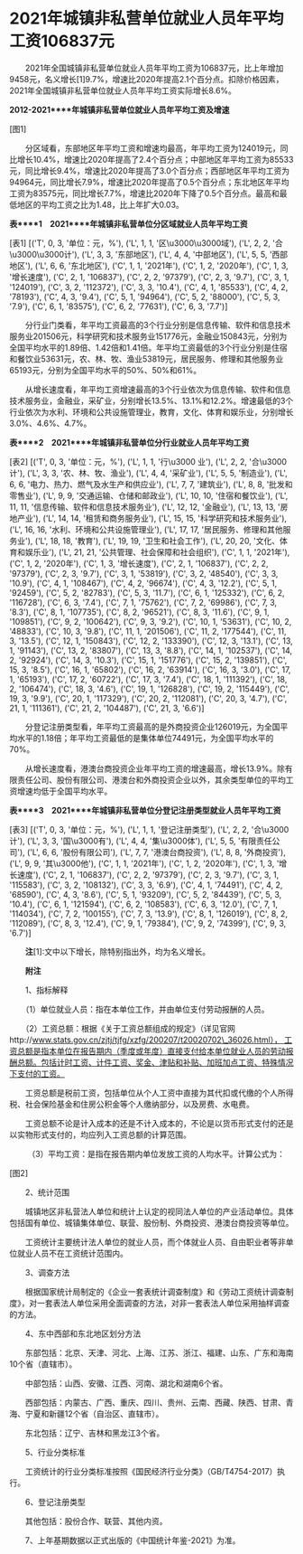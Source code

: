 # 2021年城镇非私营单位就业人员年平均工资106837元

　　2021年全国城镇非私营单位就业人员年平均工资为106837元，比上年增加9458元，名义增长\[1\]9.7%，增速比2020年提高2.1个百分点。扣除价格因素，2021年全国城镇非私营单位就业人员年平均工资实际增长8.6%。

**2012-2021****年城镇非私营单位就业人员年平均工资及增速**

[图1]

　　分区域看，东部地区年平均工资和增速均最高，年平均工资为124019元，同比增长10.4%，增速比2020年提高了2.4个百分点；中部地区年平均工资为85533元，同比增长9.4%，增速比2020年提高了3.0个百分点；西部地区年平均工资为94964元，同比增长7.9%，增速比2020年提高了0.5个百分点；东北地区年平均工资为83575元，同比增长7.7%，增速比2020年下降了0.5个百分点。最高和最低地区的平均工资之比为1.48，比上年扩大0.03。

**表****1**　**2021****年城镇非私营单位分区域就业人员年平均工资**

[表1]
[('T', 0, 3, '单位：元，%'), ('L', 1, 1, '区\u3000\u3000域'), ('L', 2, 2, '合\u3000\u3000计'), ('L', 3, 3, '东部地区'), ('L', 4, 4, '中部地区'), ('L', 5, 5, '西部地区'), ('L', 6, 6, '东北地区'), ('C', 1, 1, '2021年'), ('C', 1, 2, '2020年'), ('C', 1, 3, '增长速度'), ('C', 2, 1, '106837'), ('C', 2, 2, '97379'), ('C', 2, 3, '9.7'), ('C', 3, 1, '124019'), ('C', 3, 2, '112372'), ('C', 3, 3, '10.4'), ('C', 4, 1, '85533'), ('C', 4, 2, '78193'), ('C', 4, 3, '9.4'), ('C', 5, 1, '94964'), ('C', 5, 2, '88000'), ('C', 5, 3, '7.9'), ('C', 6, 1, '83575'), ('C', 6, 2, '77631'), ('C', 6, 3, '7.7')]

　　分行业门类看，年平均工资最高的3个行业分别是信息传输、软件和信息技术服务业201506元，科学研究和技术服务业151776元，金融业150843元，分别为全国平均水平的1.89倍、1.42倍和1.41倍。年平均工资最低的3个行业分别是住宿和餐饮业53631元，农、林、牧、渔业53819元，居民服务、修理和其他服务业65193元，分别为全国平均水平的50%、50%和61%。

　　从增长速度看，年平均工资增速最高的3个行业依次为信息传输、软件和信息技术服务业，金融业，采矿业，分别增长13.5%、13.1%和12.2%。增速最低的3个行业依次为水利、环境和公共设施管理业，教育，文化、体育和娱乐业，分别增长3.0%、4.6%、4.7%。

**表****2**　**2021****年城镇非私营单位分行业就业人员年平均工资**

[表2]
[('T', 0, 3, '单位：元，%'), ('L', 1, 1, '行\u3000 业'), ('L', 2, 2, '合\u3000计'), ('L', 3, 3, '农、林、牧、渔业'), ('L', 4, 4, '采矿业'), ('L', 5, 5, '制造业'), ('L', 6, 6, '电力、热力、燃气及水生产和供应业'), ('L', 7, 7, '建筑业'), ('L', 8, 8, '批发和零售业'), ('L', 9, 9, '交通运输、仓储和邮政业'), ('L', 10, 10, '住宿和餐饮业'), ('L', 11, 11, '信息传输、软件和信息技术服务业'), ('L', 12, 12, '金融业'), ('L', 13, 13, '房地产业'), ('L', 14, 14, '租赁和商务服务业'), ('L', 15, 15, '科学研究和技术服务业'), ('L', 16, 16, '水利、环境和公共设施管理业'), ('L', 17, 17, '居民服务、修理和其他服务业'), ('L', 18, 18, '教育'), ('L', 19, 19, '卫生和社会工作'), ('L', 20, 20, '文化、体育和娱乐业'), ('L', 21, 21, '公共管理、社会保障和社会组织'), ('C', 1, 1, '2021年'), ('C', 1, 2, '2020年'), ('C', 1, 3, '增长速度'), ('C', 2, 1, '106837'), ('C', 2, 2, '97379'), ('C', 2, 3, '9.7'), ('C', 3, 1, '53819'), ('C', 3, 2, '48540'), ('C', 3, 3, '10.9'), ('C', 4, 1, '108467'), ('C', 4, 2, '96674'), ('C', 4, 3, '12.2'), ('C', 5, 1, '92459'), ('C', 5, 2, '82783'), ('C', 5, 3, '11.7'), ('C', 6, 1, '125332'), ('C', 6, 2, '116728'), ('C', 6, 3, '7.4'), ('C', 7, 1, '75762'), ('C', 7, 2, '69986'), ('C', 7, 3, '8.3'), ('C', 8, 1, '107735'), ('C', 8, 2, '96521'), ('C', 8, 3, '11.6'), ('C', 9, 1, '109851'), ('C', 9, 2, '100642'), ('C', 9, 3, '9.2'), ('C', 10, 1, '53631'), ('C', 10, 2, '48833'), ('C', 10, 3, '9.8'), ('C', 11, 1, '201506'), ('C', 11, 2, '177544'), ('C', 11, 3, '13.5'), ('C', 12, 1, '150843'), ('C', 12, 2, '133390'), ('C', 12, 3, '13.1'), ('C', 13, 1, '91143'), ('C', 13, 2, '83807'), ('C', 13, 3, '8.8'), ('C', 14, 1, '102537'), ('C', 14, 2, '92924'), ('C', 14, 3, '10.3'), ('C', 15, 1, '151776'), ('C', 15, 2, '139851'), ('C', 15, 3, '8.5'), ('C', 16, 1, '65802'), ('C', 16, 2, '63914'), ('C', 16, 3, '3.0'), ('C', 17, 1, '65193'), ('C', 17, 2, '60722'), ('C', 17, 3, '7.4'), ('C', 18, 1, '111392'), ('C', 18, 2, '106474'), ('C', 18, 3, '4.6'), ('C', 19, 1, '126828'), ('C', 19, 2, '115449'), ('C', 19, 3, '9.9'), ('C', 20, 1, '117329'), ('C', 20, 2, '112081'), ('C', 20, 3, '4.7'), ('C', 21, 1, '111361'), ('C', 21, 2, '104487'), ('C', 21, 3, '6.6')]

　　分登记注册类型看，年平均工资最高的是外商投资企业126019元，为全国平均水平的1.18倍；年平均工资最低的是集体单位74491元，为全国平均水平的70%。

　　从增长速度看，港澳台商投资企业年平均工资的增速最高，增长13.9%。除有限责任公司、股份有限公司、港澳台和外商投资企业以外，其余类型单位的平均工资增速均低于全国平均水平。

**表****3**　**2021****年城镇非私营单位分登记注册类型就业人员年平均工资**

[表3]
[('T', 0, 3, '单位：元，%'), ('L', 1, 1, '登记注册类型'), ('L', 2, 2, '合\u3000计'), ('L', 3, 3, '国\u3000有'), ('L', 4, 4, '集\u3000体'), ('L', 5, 5, '有限责任公司'), ('L', 6, 6, '股份有限公司'), ('L', 7, 7, '港澳台商投资'), ('L', 8, 8, '外商投资'), ('L', 9, 9, '其\u3000他'), ('C', 1, 1, '2021年'), ('C', 1, 2, '2020年'), ('C', 1, 3, '增长速度'), ('C', 2, 1, '106837'), ('C', 2, 2, '97379'), ('C', 2, 3, '9.7'), ('C', 3, 1, '115583'), ('C', 3, 2, '108132'), ('C', 3, 3, '6.9'), ('C', 4, 1, '74491'), ('C', 4, 2, '68590'), ('C', 4, 3, '8.6'), ('C', 5, 1, '93209'), ('C', 5, 2, '84439'), ('C', 5, 3, '10.4'), ('C', 6, 1, '121594'), ('C', 6, 2, '108583'), ('C', 6, 3, '12.0'), ('C', 7, 1, '114034'), ('C', 7, 2, '100155'), ('C', 7, 3, '13.9'), ('C', 8, 1, '126019'), ('C', 8, 2, '112089'), ('C', 8, 3, '12.4'), ('C', 9, 1, '79384'), ('C', 9, 2, '74399'), ('C', 9, 3, '6.7')]

　　**注**\[1\]:文中以下增长，除特别指出外，均为名义增长。

　　**附注**

　　1、指标解释

　　（1）单位就业人员：指在本单位工作，并由单位支付劳动报酬的人员。

　　（2）工资总额：根据《关于工资总额组成的规定》（详见官网http://www.stats.gov.cn/zjtj/tjfg/xzfg/200207/t20020702\_36026.html）， 工资总额是指本单位在报告期内（季度或年度）直接支付给本单位就业人员的劳动报酬总额。包括计时工资、计件工资、奖金、津贴和补贴、加班加点工资、特殊情况下支付的工资。

　　工资总额是税前工资，包括单位从个人工资中直接为其代扣或代缴的个人所得税、社会保险基金和住房公积金等个人缴纳部分，以及房费、水电费。

　　工资总额不论是计入成本的还是不计入成本的，不论是以货币形式支付的还是以实物形式支付的，均应列入工资总额的计算范围。

　　 （3）平均工资：是指在报告期内单位发放工资的人均水平。计算公式为：

[图2]

　　2、统计范围

　　城镇地区非私营法人单位和统计上认定的视同法人单位的产业活动单位。具体包括国有单位、城镇集体单位、联营、股份制、外商投资、港澳台商投资等单位。

　　工资统计主要统计法人单位的就业人员，而个体就业人员、自由职业者等非单位就业人员不在工资统计范围内。

　　3、调查方法

　　根据国家统计局制定的《企业一套表统计调查制度》和《劳动工资统计调查制度》，对一套表法人单位采用全面调查的方法，对非一套表法人单位采用抽样调查的方法。

　　4、东中西部和东北地区划分方法

　　东部包括：北京、天津、河北、上海、江苏、浙江、福建、山东、广东和海南10个省（直辖市）。

　　中部包括：山西、安徽、江西、河南、湖北和湖南6个省。

　　西部包括：内蒙古、广西、重庆、四川、贵州、云南、西藏、陕西、甘肃、青海、宁夏和新疆12个省（自治区、直辖市）。

　　东北包括：辽宁、吉林和黑龙江3个省。

　　5、行业分类标准

　　工资统计的行业分类标准按照《国民经济行业分类》（GB/T4754-2017）执行。

　　6、登记注册类型

　　其他包括：股份合作、联营、其他内资。

　　7、上年基期数据以正式出版的《中国统计年鉴\-2021》为准。